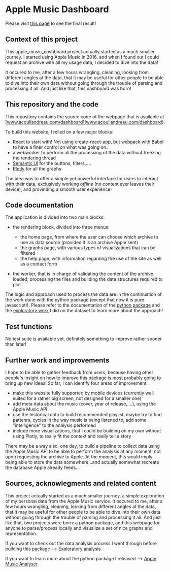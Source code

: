 # Apple Music Dashboard

Please visit [this page](https://www.acoullandreau.com/dashboard) to see the final result!


Context of this project
------------------------

This apple\_music\_dashboard project actually started as a much smaller journey. I started using Apple Music in 2016, and when I found out I could request an archive with all my usage data, I decided to dive into the data!

It occured to me, after a few hours wrangling, cleaning, looking from different angles at the data, that it may be useful for other people to be able to dive into their own data without going through the trouble of parsing and processing it all. And just like that, this dashboard was born!


This repository and the code 
----------------------------

This repository contains the source code of the webpage that is available at [www.acoullandreau.com/dashboard](www.acoullandreau.com/dashboard).

To build this website, I relied on a few major blocks:
- React to start with! Not using create-react-app, but webpack with Babel to have a finer control on what was going on..
- a webworker to perform all the processing of the data without freezing the rendering thread
- [Semantic UI](https://react.semantic-ui.com) for the buttons, filters,....
- [Plotly](https://plotly.com/javascript/) for all the graphs

The idea was to offer a simple yet powerful interface for users to interact with their data, exclusively working *offline* (no content ever leaves their device), and provinding a smooth user experience!


Code documentation
------------------

The application is divided into two main blocks:
- the rendering block, divided into three menus:

	- the home page, from where the user can choose which archive to use as data source (provided it is an archive Apple sent)
	- the graphs page, with various types of visualizations that can be filtered
	- the help page, with information regarding the use of the site as well as a contact form

- the worker, that is in charge of validating the content of the archive loaded, processing the files and building the data structures required to plot

The logic and approach used to process the data are in the continuation of the work done with the python package (except that now it is pure javascript!). Please refer to the documentation of the [python package](https://github.com/acoullandreau/apple_music_analyser) and the [exploratory work](https://github.com/acoullandreau/apple_dashboard_exploration) I did on the dataset to learn more about the approach! 


Test functions
-----------------

No test suite is available yet, definitely something to improve rather sooner than later!


Further work and improvements
-----------------------------

I hope to be able to gather feedback from users, because having other people's insight on how to improve this package is most probably going to bring up new ideas! So far, I can identify four areas of improvement:

- make this website fully supported by mobile devices (currently well suited for a rather big screen, not designed for a smaller one)
- add meta data about the music (cover, year of release,....), using the Apple Music API
- use the historical data to build recommended playlist, maybe try to find pattenrs, cycles in the way music is being listened to, add some "intelligence" to the analysis performed
- include more visualizations, that I could be building on my own without using Plotly, to really fit the context and really tell a story

There may be a way also, one day, to build a pipeline to collect data using the Apple Music API to be able to perform the analysis at any moment, not upon requesting the archive to Apple. At the moment, this would imply being able to store the data somewhere...and actually somewhat recreate the database Apple already feeds... 


Sources, acknowlegments and related content
-------------------------------------------

This project actually started as a much smaller journey, a simple exploration of my personal data from the Apple Music service. It occured to me, after a few hours wrangling, cleaning, looking from different angles at the data, that it may be useful for other people to be able to dive into their own data without going through the trouble of parsing and processing it all. And just like that, two projects were born: a python package, and this webpage for anyone to parse/process locally and visualize a set of nice graphs and representation. 

If you want to check out the data analysis process I went through before building this package --> [Exploratory analysis](https://github.com/acoullandreau/apple_dashboard_exploration)

If you want to learn more about the python package I released --> [Apple Music Analyser](https://github.com/acoullandreau/apple_music_analyser)

